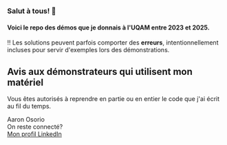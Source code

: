 ### Salut à tous! 👋
#### Voici le repo des démos que je donnais à l'UQAM entre 2023 et 2025.
‼️ Les solutions peuvent parfois comporter des **erreurs**, intentionnellement incluses pour servir d'exemples lors des démonstrations.  

## Avis aux démonstrateurs qui utilisent mon matériel
Vous êtes autorisés à reprendre en partie ou en entier le code que j'ai écrit au fil du temps.


Aaron Osorio   
On reste connecté?  
[Mon profil LinkedIn](https://www.linkedin.com/in/aaron-osorio/)


